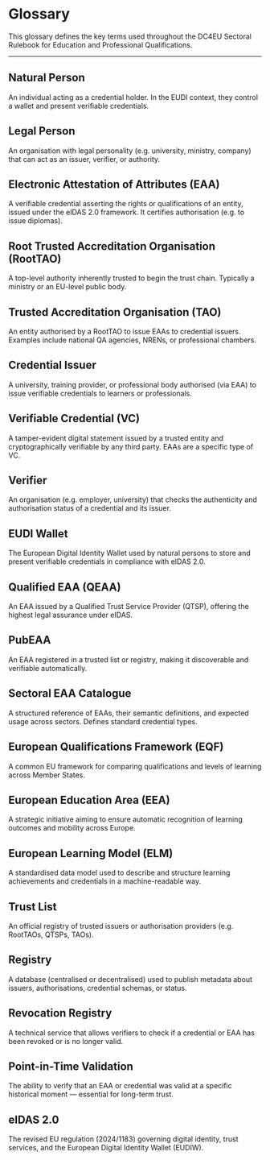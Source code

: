 # Glossary

This glossary defines the key terms used throughout the DC4EU Sectoral Rulebook for Education and Professional Qualifications.

---

## Natural Person
An individual acting as a credential holder. In the EUDI context, they control a wallet and present verifiable credentials.

## Legal Person
An organisation with legal personality (e.g. university, ministry, company) that can act as an issuer, verifier, or authority.

## Electronic Attestation of Attributes (EAA)
A verifiable credential asserting the rights or qualifications of an entity, issued under the eIDAS 2.0 framework. It certifies authorisation (e.g. to issue diplomas).

## Root Trusted Accreditation Organisation (RootTAO)
A top-level authority inherently trusted to begin the trust chain. Typically a ministry or an EU-level public body.

## Trusted Accreditation Organisation (TAO)
An entity authorised by a RootTAO to issue EAAs to credential issuers. Examples include national QA agencies, NRENs, or professional chambers.

## Credential Issuer
A university, training provider, or professional body authorised (via EAA) to issue verifiable credentials to learners or professionals.

## Verifiable Credential (VC)
A tamper-evident digital statement issued by a trusted entity and cryptographically verifiable by any third party. EAAs are a specific type of VC.

## Verifier
An organisation (e.g. employer, university) that checks the authenticity and authorisation status of a credential and its issuer.

## EUDI Wallet
The European Digital Identity Wallet used by natural persons to store and present verifiable credentials in compliance with eIDAS 2.0.

## Qualified EAA (QEAA)
An EAA issued by a Qualified Trust Service Provider (QTSP), offering the highest legal assurance under eIDAS.

## PubEAA
An EAA registered in a trusted list or registry, making it discoverable and verifiable automatically.

## Sectoral EAA Catalogue
A structured reference of EAAs, their semantic definitions, and expected usage across sectors. Defines standard credential types.

## European Qualifications Framework (EQF)
A common EU framework for comparing qualifications and levels of learning across Member States.

## European Education Area (EEA)
A strategic initiative aiming to ensure automatic recognition of learning outcomes and mobility across Europe.

## European Learning Model (ELM)
A standardised data model used to describe and structure learning achievements and credentials in a machine-readable way.

## Trust List
An official registry of trusted issuers or authorisation providers (e.g. RootTAOs, QTSPs, TAOs).

## Registry
A database (centralised or decentralised) used to publish metadata about issuers, authorisations, credential schemas, or status.

## Revocation Registry
A technical service that allows verifiers to check if a credential or EAA has been revoked or is no longer valid.

## Point-in-Time Validation
The ability to verify that an EAA or credential was valid at a specific historical moment — essential for long-term trust.

## eIDAS 2.0
The revised EU regulation (2024/1183) governing digital identity, trust services, and the European Digital Identity Wallet (EUDIW).
